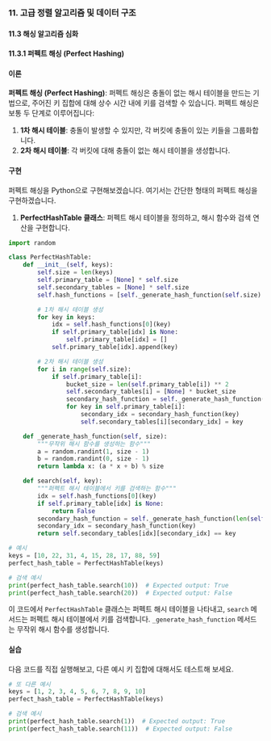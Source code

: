 ### 11. 고급 정렬 알고리즘 및 데이터 구조

#### 11.3 해싱 알고리즘 심화

#### 11.3.1 퍼펙트 해싱 (Perfect Hashing)

#### 이론
**퍼펙트 해싱 (Perfect Hashing)**: 퍼펙트 해싱은 충돌이 없는 해시 테이블을 만드는 기법으로, 주어진 키 집합에 대해 상수 시간 내에 키를 검색할 수 있습니다. 퍼펙트 해싱은 보통 두 단계로 이루어집니다:
1. **1차 해시 테이블**: 충돌이 발생할 수 있지만, 각 버킷에 충돌이 있는 키들을 그룹화합니다.
2. **2차 해시 테이블**: 각 버킷에 대해 충돌이 없는 해시 테이블을 생성합니다.

#### 구현
퍼펙트 해싱을 Python으로 구현해보겠습니다. 여기서는 간단한 형태의 퍼펙트 해싱을 구현하겠습니다.

1. **PerfectHashTable 클래스**: 퍼펙트 해시 테이블을 정의하고, 해시 함수와 검색 연산을 구현합니다.

```python
import random

class PerfectHashTable:
    def __init__(self, keys):
        self.size = len(keys)
        self.primary_table = [None] * self.size
        self.secondary_tables = [None] * self.size
        self.hash_functions = [self._generate_hash_function(self.size) for _ in range(self.size)]

        # 1차 해시 테이블 생성
        for key in keys:
            idx = self.hash_functions[0](key)
            if self.primary_table[idx] is None:
                self.primary_table[idx] = []
            self.primary_table[idx].append(key)

        # 2차 해시 테이블 생성
        for i in range(self.size):
            if self.primary_table[i]:
                bucket_size = len(self.primary_table[i]) ** 2
                self.secondary_tables[i] = [None] * bucket_size
                secondary_hash_function = self._generate_hash_function(bucket_size)
                for key in self.primary_table[i]:
                    secondary_idx = secondary_hash_function(key)
                    self.secondary_tables[i][secondary_idx] = key

    def _generate_hash_function(self, size):
        """무작위 해시 함수를 생성하는 함수"""
        a = random.randint(1, size - 1)
        b = random.randint(0, size - 1)
        return lambda x: (a * x + b) % size

    def search(self, key):
        """퍼펙트 해시 테이블에서 키를 검색하는 함수"""
        idx = self.hash_functions[0](key)
        if self.primary_table[idx] is None:
            return False
        secondary_hash_function = self._generate_hash_function(len(self.secondary_tables[idx]))
        secondary_idx = secondary_hash_function(key)
        return self.secondary_tables[idx][secondary_idx] == key

# 예시
keys = [10, 22, 31, 4, 15, 28, 17, 88, 59]
perfect_hash_table = PerfectHashTable(keys)

# 검색 예시
print(perfect_hash_table.search(10))  # Expected output: True
print(perfect_hash_table.search(20))  # Expected output: False
```

이 코드에서 `PerfectHashTable` 클래스는 퍼펙트 해시 테이블을 나타내고, `search` 메서드는 퍼펙트 해시 테이블에서 키를 검색합니다. `_generate_hash_function` 메서드는 무작위 해시 함수를 생성합니다.

#### 실습
다음 코드를 직접 실행해보고, 다른 예시 키 집합에 대해서도 테스트해 보세요.

```python
# 또 다른 예시
keys = [1, 2, 3, 4, 5, 6, 7, 8, 9, 10]
perfect_hash_table = PerfectHashTable(keys)

# 검색 예시
print(perfect_hash_table.search(1))  # Expected output: True
print(perfect_hash_table.search(11))  # Expected output: False
```
